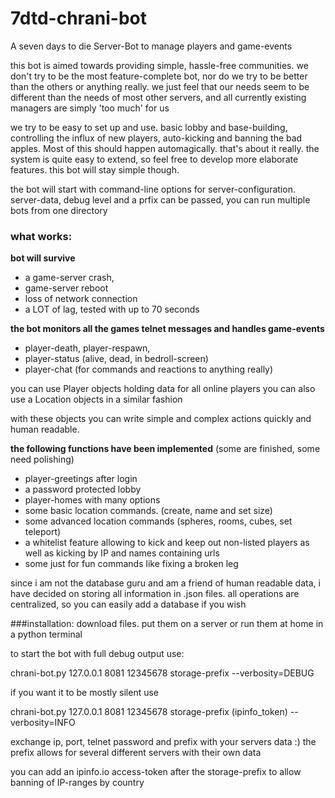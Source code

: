 # 7dtd-chrani-bot
A seven days to die Server-Bot to manage players and game-events

this bot is aimed towards providing simple, hassle-free communities.
we don't try to be the most feature-complete bot, nor do we try to be better than the others or
anything really. we just feel that our needs seem to be different than the needs of most other
servers, and all currently existing managers are simply 'too much' for us

we try to be easy to set up and use. basic lobby and base-building,
controlling the influx of new players, auto-kicking and banning the bad apples. Most of this
should happen automagically. that's about it really. the system is quite easy to extend, so feel
free to develop more elaborate features. this bot will stay simple though.

the bot will start with command-line options for server-configuration.
server-data, debug level and a prfix can be passed, you can run multiple bots from one directory

### what works:

**bot will survive**

  * a game-server crash,
  * game-server reboot
  * loss of network connection
  * a LOT of lag, tested with up to 70 seconds

**the bot monitors all the games telnet messages and handles game-events**

  * player-death, player-respawn,
  * player-status (alive, dead, in bedroll-screen)
  * player-chat (for commands and reactions to anything really)
  
you can use Player objects holding data for all online players
you can also use a Location objects in a similar fashion

with these objects you can write simple and complex actions quickly and human readable. 

**the following functions have been implemented**
(some are finished, some need polishing)

  * player-greetings after login
  * a password protected lobby
  * player-homes with many options
  * some basic location commands. (create, name and set size)
  * some advanced location commands (spheres, rooms, cubes, set teleport)
  * a whitelist feature allowing to kick and keep out non-listed
    players as well as kicking by IP and names containing urls
  * some just for fun commands like fixing a broken leg

since i am not the database guru and am a friend of human readable data, i have decided on
storing all information in .json files. all operations are centralized, so you can easily add
a database if you wish 

###installation:
download files. put them on a server or run them at home in a python terminal

to start the bot with full debug output use:

chrani-bot.py 127.0.0.1 8081 12345678 storage-prefix --verbosity=DEBUG

if you want it to be mostly silent use

chrani-bot.py 127.0.0.1 8081 12345678 storage-prefix (ipinfo_token) --verbosity=INFO
 
exchange ip, port, telnet password and prefix with your servers data :) the prefix allows for
several different servers with their own data
 
you can add an ipinfo.io access-token after the storage-prefix to allow banning of IP-ranges
by country
 